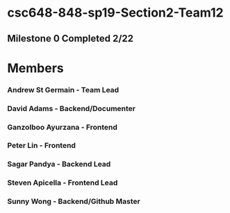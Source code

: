 # csc648-848-sp19-Section2-Team12

## Milestone 0 Completed 2/22

# Members
### Andrew St Germain - Team Lead
### David Adams - Backend/Documenter
### Ganzolboo Ayurzana - Frontend
### Peter Lin - Frontend
### Sagar Pandya - Backend Lead
### Steven Apicella - Frontend Lead
### Sunny Wong - Backend/Github Master
